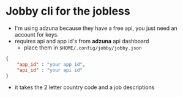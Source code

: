 # Jobby cli for the jobless

- I'm using adzuna because they have a free api, you just need an account for keys.
- requires api and app id's from **adzuna** api dashboard
    + place them in `$HOME/.config/jobby/jobby.json`

```json
{
    "app_id" : "your app id",
    "api_id" : "your api id"
}
```

- it takes the 2 letter country code and a job descriptions
